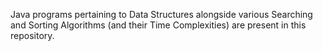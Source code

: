 Java programs pertaining to Data Structures alongside various Searching and Sorting Algorithms (and their Time Complexities) are present in this repository. 
